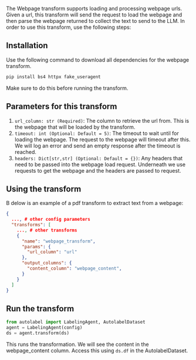 The Webpage transform supports loading and processing webpage urls. Given a url, this transform will send the request to load the webpage and then parse the webpage returned to collect the text to send to the LLM. In order to use this transform, use the following steps:

## Installation

Use the following command to download all dependencies for the webpage transform.
```bash
pip install bs4 httpx fake_useragent
```
Make sure to do this before running the transform.

## Parameters for this transform

1. `url_column: str (Required)`: The column to retrieve the url from. This is the webpage that will be loaded by the transform.
2. `timeout: int (Optional: Default = 5)`: The timeout to wait until for loading the webpage. The request to the webpage will timeout after this. We will log an error and send an empty response after the timeout is reached.
3. `headers: Dict[str,str] (Optional: Default = {})`: Any headers that need to be passed into the webpage load request. Underneath we use requests to get the webpage and the headers are passed to request.

## Using the transform

B delow is an example of a pdf transform to extract text from a webpage:

```json
{
  ..., # other config parameters
  "transforms": [
    ..., # other transforms
    {
      "name": "webpage_transform",
      "params": {
        "url_column": "url"
      },
      "output_columns": {
        "content_column": "webpage_content",
      }
    }
  ]
}
```

## Run the transform
```python
from autolabel import LabelingAgent, AutolabelDataset
agent = LabelingAgent(config)
ds = agent.transform(ds)
```

This runs the transformation. We will see the content in the webpage_content column. Access this using `ds.df` in the AutolabelDataset.
